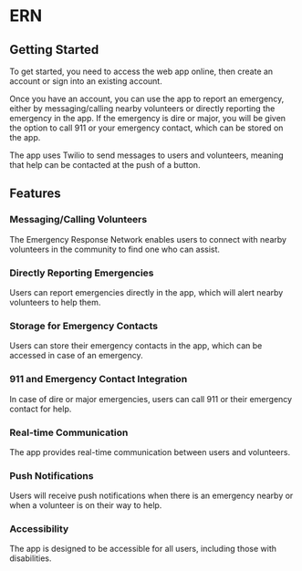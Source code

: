 # ERN

## Getting Started

To get started, you need to access the web app online, then create an account or sign into an existing account.

Once you have an account, you can use the app to report an emergency, either by messaging/calling nearby volunteers or directly reporting the emergency in the app. If the emergency is dire or major, you will be given the option to call 911 or your emergency contact, which can be stored on the app.

The app uses Twilio to send messages to users and volunteers, meaning that help can be contacted at the push of a button.

## Features

### Messaging/Calling Volunteers

The Emergency Response Network enables users to connect with nearby volunteers in the community to find one who can assist.

### Directly Reporting Emergencies

Users can report emergencies directly in the app, which will alert nearby volunteers to help them.

### Storage for Emergency Contacts

Users can store their emergency contacts in the app, which can be accessed in case of an emergency.

### 911 and Emergency Contact Integration

In case of dire or major emergencies, users can call 911 or their emergency contact for help.

### Real-time Communication

The app provides real-time communication between users and volunteers.

### Push Notifications

Users will receive push notifications when there is an emergency nearby or when a volunteer is on their way to help.

### Accessibility

The app is designed to be accessible for all users, including those with disabilities.
